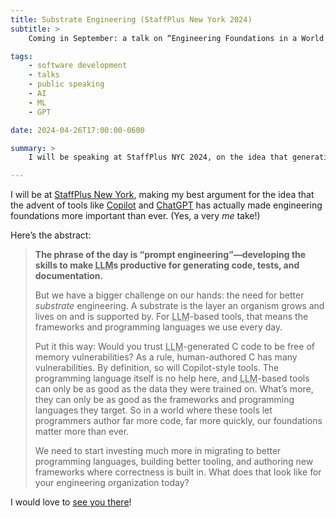 ```yaml
---
title: Substrate Engineering (StaffPlus New York 2024)
subtitle: >
    Coming in September: a talk on “Engineering Foundations in a World of <abbr title="large language model">LLM</abbr>s”.

tags:
    - software development
    - talks
    - public speaking
    - AI
    - ML
    - GPT

date: 2024-04-26T17:00:00-0600

summary: >
    I will be speaking at StaffPlus NYC 2024, on the idea that generative AI tools have made investments in engineering foundations even more important.

---
```


I will be at [StaffPlus New York][conf], making my best argument for the idea that the advent of tools like [Copilot][copilot] and [ChatGPT][cgpt] has actually made engineering foundations more important than ever. (Yes, a very *me* take!)

Here’s the abstract:

> **The phrase of the day is “prompt engineering”—developing the skills to make <abbr title="large language model">LLM</abbr>s productive for generating code, tests, and documentation.**
>
> But we have a bigger challenge on our hands: the need for better *substrate* engineering. A substrate is the layer an organism grows and lives on and is supported by. For <abbr title="large language model">LLM</abbr>-based tools, that means the frameworks and programming languages we use every day.
>
> Put it this way: Would you trust <abbr title="large language model">LLM</abbr>-generated C code to be free of memory vulnerabilities? As a rule, human-authored C has many vulnerabilities. By definition, so will Copilot-style tools. The programming language itself is no help here, and <abbr title="large language model">LLM</abbr>-based tools can only be as good as the data they were trained on. What’s more, they can only be as good as the frameworks and programming languages they target. So in a world where these tools let programmers author far more code, far more quickly, our foundations matter more than ever.
>
> We need to start investing much more in migrating to better programming languages, building better tooling, and authoring new frameworks where correctness is built in. What does that look like for your engineering organization today?

I would love to [see you there][reg]!

[conf]: https://leaddev.com/staffplus-new-york
[copilot]: https://copilot.github.com
[cgpt]: https://chat.openai.com
[reg]: https://leaddev.com/staffplus-new-york/buy-tickets
